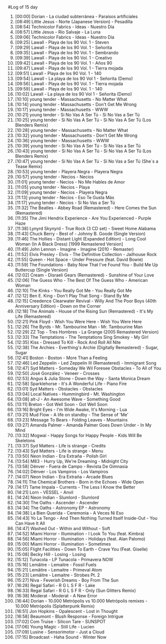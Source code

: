 #Log of 15 day

1. [00:00] Dorian - La ciudad subterránea - Paraísos artificiales
1. [08:49] Little Jesus - Norte (Japanese Version) - Pesadilla
1. [08:54] Technicolor Fabrics - Ideas - Nuestro Día
1. [08:57] Little Jesus - Río Salvaje - La Luna
1. [09:06] Technicolor Fabrics - Ideas - Nuestro Día
1. [09:25] Lawall - Playa de los 90 Vol. 1 - Steven
1. [09:29] Lawall - Playa de los 90 Vol. 1 - Señorita
1. [09:35] Lawall - Playa de los 90 Vol. 1 - Sembrando
1. [09:39] Lawall - Playa de los 90 Vol. 1 - Creativo
1. [09:42] Lawall - Playa de los 90 Vol. 1 - Años 90
1. [09:47] Lawall - Playa de los 90 Vol. 1 - Tierra mojada
1. [09:51] Lawall - Playa de los 90 Vol. 1 - 140
1. [09:54] Lawall - La playa de los 90 Vol 1 - Señorita (Demo)
1. [09:56] Lawall - Playa de los 90 Vol. 1 - Tierra mojada
1. [09:59] Lawall - Playa de los 90 Vol. 1 - 140
1. [10:02] Lawall - La playa de los 90 Vol 1 - Señorita (Demo)
1. [10:10] young tender - Massachusetts - No Matter What
1. [10:14] young tender - Massachusetts - Don't Get Me Wrong
1. [10:17] young tender - Massachusetts - WWW
1. [10:21] young tender - Si No Vas A Ser Tú - Si No Vas a Ser Tú
1. [10:25] young tender - Si No Vas A Ser Tú - Si No Vas A Ser Tú (Los Blenders Remix)
1. [10:28] young tender - Massachusetts - No Matter What
1. [10:32] young tender - Massachusetts - Don't Get Me Wrong
1. [10:36] young tender - Massachusetts - WWW
1. [10:39] young tender - Si No Vas A Ser Tú - Si No Vas a Ser Tú
1. [10:43] young tender - Si No Vas A Ser Tú - Si No Vas A Ser Tú (Los Blenders Remix)
1. [10:47] young tender - Si No Vas A Ser Tú - Si No Vas a Ser Tú (She´s a Tease Remix)
1. [10:53] young tender - Playera Negra - Playera Negra
1. [10:57] young tender - Necios - Necios
1. [11:01] young tender - Necios - No Me Hables de Amor
1. [11:05] young tender - Necios - Playa
1. [11:09] young tender - Necios - Playera Negra
1. [11:13] young tender - Necios - Eso Te Gusta Más
1. [11:17] young tender - Necios - Si No Vas a Ser Tú
1. [11:32] The Beatles - Abbey Road (Remastered) - Here Comes the Sun (Remastered)
1. [11:35] The Jimi Hendrix Experience - Are You Experienced - Purple Haze
1. [11:38] Lynyrd Skynyrd - True Rock (3 CD set) - Sweet Home Alabama
1. [11:43] Chuck Berry - Best of - Johnny B. Goode (Single Version)
1. [11:46] The Hollies - Distant Light (Expanded Edition) - Long Cool Woman (In A Black Dress) [1999 Remastered Version]
1. [11:49] John Lennon - Imagine - Imagine (2010 - Remaster)
1. [11:52] Elvis Presley - Elvis - The Definitive Collection - Jailhouse Rock
1. [11:55] Queen - Hot Space - Under Pressure (feat. David Bowie)
1. [11:59] The Foundations - Baby Now That I've Found You - Build Me Up Buttercup (Single Version)
1. [12:02] Cream - Disraeli Gears (Remastered) - Sunshine of Your Love
1. [12:06] The Guess Who - The Best Of The Guess Who - American Woman
1. [12:10] The Kinks - You Really Got Me - You Really Got Me
1. [12:12] Ben E. King - Don't Play That Song - Stand By Me
1. [12:15] Creedence Clearwater Revival - Willy And The Poor Boys (40th Anniversary Edition) - Down on the Corner
1. [12:18] The Animals - House of the Rising Sun (Remastered) - It's My Life (Remastered)
1. [12:21] Pink Floyd - Wish You Were Here - Wish You Were Here
1. [12:26] The Byrds - Mr. Tambourine Man - Mr. Tambourine Man
1. [12:29] ZZ Top - Tres Hombres - La Grange (2005 Remastered Version)
1. [12:33] The Temptations - The Temptations Sing Smokey - My Girl
1. [12:35] Kiss - Dressed To Kill - Rock And Roll All Nite
1. [12:38] The Archies - Everthing's Archie (Digitally Remastered) - Sugar, Sugar
1. [12:41] Boston - Boston - More Than a Feeling
1. [12:46] Led Zeppelin - Led Zeppelin III (Remastered) - Immigrant Song
1. [12:47] Syd Matters - Someday We Wil Foresee Obstacles - To All of You
1. [12:50] José González - Veneer - Crosses
1. [12:53] Angus & Julia Stone - Down the Way - Santa Monica Dream
1. [12:58] Sparklehorse - It's A Wonderful Life - Piano Fire
1. [13:01] Syd Matters - Obstacles - Obstacles
1. [13:04] Local Natives - Hummingbird - Mt. Washington
1. [13:08] alt-J - An Awesome Wave - Something Good
1. [13:11] Breton - Got Well Soon - Got Well Soon
1. [13:16] Bright Eyes - I'm Wide Awake, It's Morning - Lua
1. [13:21] Mud Flow - A life on standby - The Sense of 'Me'
1. [13:23] Message To Bears - Folding Leaves - Mountains
1. [13:27] Amanda Palmer - Amanda Palmer Goes Down Under - In My Mind
1. [13:32] Mogwai - Happy Songs for Happy People - Kids Will Be Skeletons
1. [13:37] Syd Matters - Life is strange - Credits
1. [13:43] Syd Matters - Life is strange - Menu
1. [13:50] Neon Indian - Era Extraña - Polish Girl
1. [13:54] M83 - Hurry Up, We're Dreaming - Midnight City
1. [13:58] Dënver - Fuera de Campo - Revista De Gimnasia
1. [14:02] Dënver - Los Vampiros - Los Vampiros
1. [14:07] Neon Indian - Era Extraña - Arcade Blues
1. [14:11] The Chemical Brothers - Born in the Echoes - Wide Open
1. [14:17] Tame Impala - Currents - The Less I Know the Better
1. [14:21] Lorn - VESSEL - Anvil
1. [14:24] Neon Indian - Slumlord - Slumlord
1. [14:30] The Oaths - Ascender - Ascender
1. [14:34] The Oaths - Astronomy EP - Astronomy
1. [14:38] La Bien Querida - Ceremonia - A Veces Ni Eso
1. [14:43] Yo La Tengo - And Then Nothing Turned Itself Inside-Out - You Can Have It All
1. [14:47] Washed Out - Within and Without - Soft
1. [14:52] Miami Horror - Illumination - I Look To You (feat. Kimbra)
1. [14:56] Miami Horror - Illumination - Holidays (feat. Alan Palomo)
1. [15:00] Miami Horror - Illumination - Sometimes
1. [15:05] Flight Facilities - Down To Earth - Crave You (Feat. Giselle)
1. [15:08] Becky Hill - Losing - Losing
1. [15:12] Tunacola - LP Tunacola - Primavera NOW
1. [15:16] Lemâitre - Lemaitre - Fossil Fuels
1. [15:21] Lemâitre - Lemaitre - Primeval Atom
1. [15:23] Lemâitre - Lemaitre - Strobes Pt. 2
1. [15:27] Niva - Feverish Dreams - Boy From The Sun
1. [16:28] Regal Safari - R G L S F R - Lake
1. [16:33] Regal Safari - R G L S F R - Only (Sun Glitters Remix)
1. [16:38] Moderat - Moderat - A New Error
1. [16:44] Dorian - 10.000 Metrópolis vs 10.000 Metrópolis remixes - 10.000 Metrópolis (Splatterpunk Remix)
1. [16:51] Jon Hopkins - Opalescent - Lost in Thought
1. [16:58] Beaumont - Blush Response - Foreign Intrigue
1. [17:02] Com Truise - Silicon Tare - SUNSPOT
1. [17:06] Young Magic - Still Life - Lucien
1. [17:09] Lusine - Sensorimotor - Just a Cloud
1. [17:15] Broadcast - Haha Sound - Winter Now
